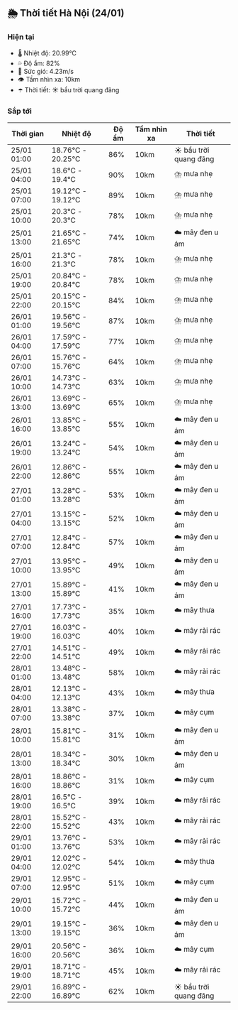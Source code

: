 ## 🌦️ Thời tiết Hà Nội (24/01)

### Hiện tại

- 🌡️ Nhiệt độ: 20.99℃
- 💦 Độ ẩm: 82%
- 💨 Sức gió: 4.23m/s
- 👁️ Tầm nhìn xa: 10km
- ☂️ Thời tiết: ☀️ bầu trời quang đãng

### Sắp tới

| Thời gian | Nhiệt độ | Độ ẩm | Tầm nhìn xa | Thời tiết |
| --- | --- | --- | --- | --- |
| 25/01 01:00 | 18.76℃ - 20.25℃ | 86% | 10km | ☀️ bầu trời quang đãng |
| 25/01 04:00 | 18.6℃ - 19.4℃ | 90% | 10km | ⛈️ mưa nhẹ |
| 25/01 07:00 | 19.12℃ - 19.12℃ | 89% | 10km | ⛈️ mưa nhẹ |
| 25/01 10:00 | 20.3℃ - 20.3℃ | 78% | 10km | ⛈️ mưa nhẹ |
| 25/01 13:00 | 21.65℃ - 21.65℃ | 74% | 10km | ☁️ mây đen u ám |
| 25/01 16:00 | 21.3℃ - 21.3℃ | 78% | 10km | ⛈️ mưa nhẹ |
| 25/01 19:00 | 20.84℃ - 20.84℃ | 78% | 10km | ⛈️ mưa nhẹ |
| 25/01 22:00 | 20.15℃ - 20.15℃ | 84% | 10km | ⛈️ mưa nhẹ |
| 26/01 01:00 | 19.56℃ - 19.56℃ | 87% | 10km | ⛈️ mưa nhẹ |
| 26/01 04:00 | 17.59℃ - 17.59℃ | 77% | 10km | ⛈️ mưa nhẹ |
| 26/01 07:00 | 15.76℃ - 15.76℃ | 64% | 10km | ⛈️ mưa nhẹ |
| 26/01 10:00 | 14.73℃ - 14.73℃ | 63% | 10km | ⛈️ mưa nhẹ |
| 26/01 13:00 | 13.69℃ - 13.69℃ | 65% | 10km | ⛈️ mưa nhẹ |
| 26/01 16:00 | 13.85℃ - 13.85℃ | 55% | 10km | ☁️ mây đen u ám |
| 26/01 19:00 | 13.24℃ - 13.24℃ | 54% | 10km | ☁️ mây đen u ám |
| 26/01 22:00 | 12.86℃ - 12.86℃ | 55% | 10km | ☁️ mây đen u ám |
| 27/01 01:00 | 13.28℃ - 13.28℃ | 53% | 10km | ☁️ mây đen u ám |
| 27/01 04:00 | 13.15℃ - 13.15℃ | 52% | 10km | ☁️ mây đen u ám |
| 27/01 07:00 | 12.84℃ - 12.84℃ | 57% | 10km | ☁️ mây đen u ám |
| 27/01 10:00 | 13.95℃ - 13.95℃ | 49% | 10km | ☁️ mây đen u ám |
| 27/01 13:00 | 15.89℃ - 15.89℃ | 41% | 10km | ☁️ mây đen u ám |
| 27/01 16:00 | 17.73℃ - 17.73℃ | 35% | 10km | ☁️ mây thưa |
| 27/01 19:00 | 16.03℃ - 16.03℃ | 40% | 10km | ☁️ mây rải rác |
| 27/01 22:00 | 14.51℃ - 14.51℃ | 49% | 10km | ☁️ mây rải rác |
| 28/01 01:00 | 13.48℃ - 13.48℃ | 58% | 10km | ☁️ mây rải rác |
| 28/01 04:00 | 12.13℃ - 12.13℃ | 43% | 10km | ☁️ mây thưa |
| 28/01 07:00 | 13.38℃ - 13.38℃ | 37% | 10km | ☁️ mây cụm |
| 28/01 10:00 | 15.81℃ - 15.81℃ | 31% | 10km | ☁️ mây đen u ám |
| 28/01 13:00 | 18.34℃ - 18.34℃ | 30% | 10km | ☁️ mây đen u ám |
| 28/01 16:00 | 18.86℃ - 18.86℃ | 31% | 10km | ☁️ mây cụm |
| 28/01 19:00 | 16.5℃ - 16.5℃ | 39% | 10km | ☁️ mây rải rác |
| 28/01 22:00 | 15.52℃ - 15.52℃ | 43% | 10km | ☁️ mây rải rác |
| 29/01 01:00 | 13.76℃ - 13.76℃ | 53% | 10km | ☁️ mây rải rác |
| 29/01 04:00 | 12.02℃ - 12.02℃ | 54% | 10km | ☁️ mây thưa |
| 29/01 07:00 | 12.95℃ - 12.95℃ | 51% | 10km | ☁️ mây cụm |
| 29/01 10:00 | 15.72℃ - 15.72℃ | 44% | 10km | ☁️ mây đen u ám |
| 29/01 13:00 | 19.15℃ - 19.15℃ | 36% | 10km | ☁️ mây đen u ám |
| 29/01 16:00 | 20.56℃ - 20.56℃ | 36% | 10km | ☁️ mây cụm |
| 29/01 19:00 | 18.71℃ - 18.71℃ | 45% | 10km | ☁️ mây rải rác |
| 29/01 22:00 | 16.89℃ - 16.89℃ | 62% | 10km | ☀️ bầu trời quang đãng |
